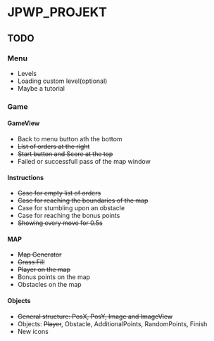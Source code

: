 # JPWP_PROJEKT

## TODO
### Menu
* Levels
* Loading custom level(optional)
* Maybe a tutorial

### Game
#### GameView
* Back to menu button ath the bottom
* ~~List of orders at the right~~
* ~~Start button and Score at the top~~
* Failed or successfull pass of the map window

#### Instructions
* ~~Case for empty list of orders~~
* ~~Case for reaching the boundaries of the map~~
* Case for stumbling upon an obstacle
* Case for reaching the bonus points
* ~~Showing every move for 0.5s~~

#### MAP
* ~~Map Generator~~
* ~~Grass Fill~~
* ~~Player on the map~~
* Bonus points on the map
* Obstacles on the map

#### Objects
* ~~General structure: PosX, PosY, Image and ImageView~~
* Objects: ~~Player~~, Obstacle, AdditionalPoints, RandomPoints, Finish
* New icons
